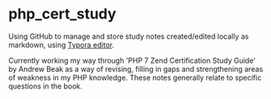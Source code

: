 # php_cert_study
Using GitHub to manage and store study notes created/edited locally as markdown, using [Typora editor](https://typora.io/).

Currently working my way through 'PHP 7 Zend Certification Study Guide' by Andrew Beak as a way of revising, filling in gaps and strengthening areas of weakness in my PHP knowledge. These notes generally relate to specific questions in the book.
